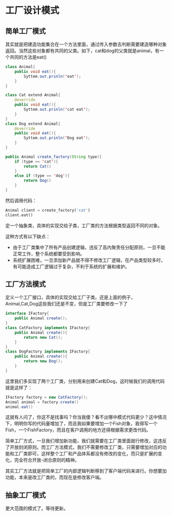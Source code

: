 # 工厂设计模式



## 简单工厂模式

其实就是把建造功能集合在一个方法里面，通过传入参数去判断需要建造哪种对象返回。当然这些对象都有共同的父类。如下，cat和dog的父类就是animal，有一个共同的方法是eat()

```java
class Animal{
    public void eat(){
        Syttem.out.prinln('eat');
    }
}

class Cat extend Animal{
    @override
    public void eat(){
        Syttem.out.prinln('cat eat');
    }
}
class Dog extend Animal{
    @override
    public void eat(){
        Syttem.out.prinln('Dog eat');
    }
}
```

```java
public Animal create_factory(String type){
    if (type == 'cat'){
        return Cat()
    }
    else if (type == 'dog'){
        return Dog()
    }
}

```

然后调用代码：

```python
Animal client = create_factory('cat')
client.eat()
```

定一个抽象类，具体的实现交给子类，工厂类的方法根据类型返回不同的对象。

这种方式有以下缺点： 

- 由于工厂类集中了所有产品创建逻辑，违反了高内聚责任分配原则，一旦不能正常工作，整个系统都要受到影响。
- 系统扩展困难，一旦添加新产品就不得不修改工厂逻辑，在产品类型较多时，有可能造成工厂逻辑过于复杂，不利于系统的扩展和维护。



## 工厂方法模式

定义一个工厂接口，具体的实现交给工厂子类。还是上面的例子，Animal,Cat,Dog这些我们还是不变，但是工厂类要修改一下了

```java
interface IFactory{
    public Animal create();
}
class CatFactory implements IFactory{
    public Animal create(){
        return new Cat();
    }
}
class DogFactory implements IFactory{
    public Animal create(){
        return new Dog();
    }
}
```

这里我们多实现了两个工厂类，分别用来创建Cat和Dog，这时候我们的调用代码就是这样了：

```java
IFactory factory = new CatFactory();
Animal animal = factory.create()
animal.eat()
```

这就有人问了，你这不是找事吗？你当我傻？看不出哪中模式代码更少？这中情况下，明明你写的代码量增加了，而且我如果要增加一个Fish对象，我得写一个Fish，一个FishFactory，而且在客户调用的地方还得根据需求更改代码。

简单工厂方式，一旦我们增加新功能，我们就需要在工厂类里面就行修改，这违反了开放封闭原则。而工厂方法模式，我们不需要修改工厂类，只需要增加对应的功能和工厂类即可，这样整个工厂和产品体系都没有修改的变化，而只是扩展的变化，完全符合开放-闭合原则的精神。

其实工厂方法就是把简单工厂的内部逻辑判断移到了客户端代码来进行。你想要加功能，本来是改工厂类的，而现在是修改客户端。



## 抽象工厂模式

更大范围的模式了。等待更新。